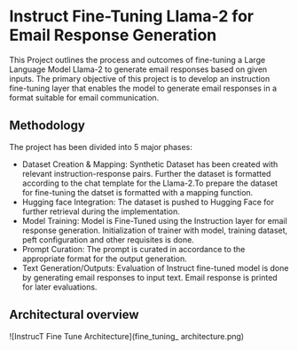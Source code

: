 # Instruct Fine-Tuning Llama-2 for Email Response Generation
This Project outlines the process and outcomes of fine-tuning a Large Language Model Llama-2 to generate email responses based on given inputs. The primary objective of this project is to develop an instruction fine-tuning layer that enables the model to generate email responses in a format suitable for email communication.

## Methodology
The project has been divided into 5 major phases: 
- Dataset Creation & Mapping: Synthetic Dataset has been created with relevant instruction-response pairs. Further the dataset is formatted according to the chat template for the Llama-2.To prepare the dataset for fine-tuning the datset is formatted with a mapping function.
- Hugging face Integration: The dataset is pushed to Hugging Face for further retrieval during the implementation.
- Model Training: Model is Fine-Tuned using the Instruction layer for email response generation. Initialization of trainer with model, training dataset, peft configuration and other requisites is done.
- Prompt Curation: The prompt is curated in accordance to the appropriate format for the output generation. 
- Text Generation/Outputs: Evaluation of Instruct fine-tuned model is done by generating email responses to input text. Email response is printed for later evaluations.

## Architectural overview
![InstrucT Fine Tune Architecture](fine_tuning_ architecture.png)

